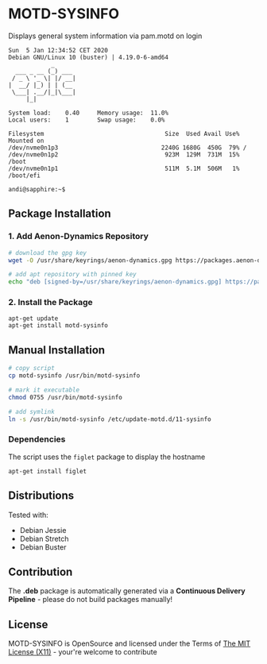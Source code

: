 MOTD-SYSINFO
=============================

Displays general system information via pam.motd on login

```
Sun  5 Jan 12:34:52 CET 2020
Debian GNU/Linux 10 (buster) | 4.19.0-6-amd64
            _      
  ___ _ __ (_) ___ 
 / _ \ '_ \| |/ __|
|  __/ |_) | | (__ 
 \___| .__/|_|\___|
     |_|           

System load:    0.40     Memory usage:  11.0%
Local users:    1        Swap usage:    0.0%

Filesystem                                  Size  Used Avail Use% Mounted on
/dev/nvme0n1p3                             2240G 1680G  450G  79% /
/dev/nvme0n1p2                              923M  129M  731M  15% /boot
/dev/nvme0n1p1                              511M  5.1M  506M   1% /boot/efi

andi@sapphire:~$
```

## Package Installation ##

### 1. Add Aenon-Dynamics Repository ###

```bash
# download the gpg key
wget -O /usr/share/keyrings/aenon-dynamics.gpg https://packages.aenon-dynamics.com/static/pubkey.gpg

# add apt repository with pinned key
echo "deb [signed-by=/usr/share/keyrings/aenon-dynamics.gpg] https://packages.aenon-dynamics.com/debian stable main" > /etc/apt/sources.list.d/aenon-dynamics.list
```

### 2. Install the Package ###

```
apt-get update
apt-get install motd-sysinfo
```

## Manual Installation ##

```bash
# copy script
cp motd-sysinfo /usr/bin/motd-sysinfo

# mark it executable
chmod 0755 /usr/bin/motd-sysinfo

# add symlink
ln -s /usr/bin/motd-sysinfo /etc/update-motd.d/11-sysinfo
```

### Dependencies ###

The script uses the `figlet` package to display the hostname

```
apt-get install figlet
```

## Distributions ##

Tested with:

* Debian Jessie
* Debian Stretch
* Debian Buster

## Contribution ##

The **.deb** package is automatically generated via a **Continuous Delivery Pipeline** - please do not build packages manually!

## License ##
MOTD-SYSINFO is OpenSource and licensed under the Terms of [The MIT License (X11)](http://opensource.org/licenses/MIT) - your're welcome to contribute